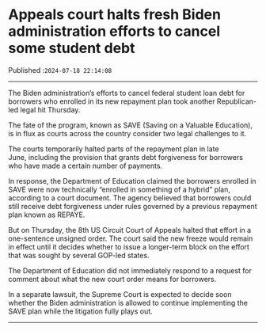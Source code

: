 # Appeals court halts fresh Biden administration efforts to cancel some student debt

Published :`2024-07-18 22:14:08`

---

The Biden administration’s efforts to cancel federal student loan debt for borrowers who enrolled in its new repayment plan took another Republican-led legal hit Thursday.

The fate of the program, known as SAVE (Saving on a Valuable Education), is in flux as courts across the country consider two legal challenges to it.

The courts temporarily halted parts of the repayment plan in late June, including the provision that grants debt forgiveness for borrowers who have made a certain number of payments.

In response, the Department of Education claimed the borrowers enrolled in SAVE were now technically “enrolled in something of a hybrid” plan, according to a court document. The agency believed that borrowers could still receive debt forgiveness under rules governed by a previous repayment plan known as REPAYE.

But on Thursday, the 8th US Circuit Court of Appeals halted that effort in a one-sentence unsigned order. The court said the new freeze would remain in effect until it decides whether to issue a longer-term block on the effort that was sought by several GOP-led states.

The Department of Education did not immediately respond to a request for comment about what the new court order means for borrowers.

In a separate lawsuit, the Supreme Court is expected to decide soon whether the Biden administration is allowed to continue implementing the SAVE plan while the litigation fully plays out.

---

